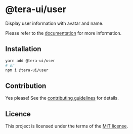 # @tera-ui/user

Display user information with avatar and name.

Please refer to the [documentation](https://nextui.org/docs/components/user) for more information.

## Installation

```sh
yarn add @tera-ui/user
# or
npm i @tera-ui/user
```

## Contribution

Yes please! See the
[contributing guidelines](https://github.com/hieumau12/nextui-tera/blob/master/CONTRIBUTING.md)
for details.

## Licence

This project is licensed under the terms of the
[MIT license](https://github.com/hieumau12/nextui-tera/blob/master/LICENSE).
